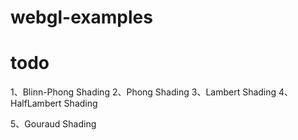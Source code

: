 # webgl-examples

# todo
1、Blinn-Phong Shading
2、Phong Shading
3、Lambert Shading
4、HalfLambert Shading

5、Gouraud Shading